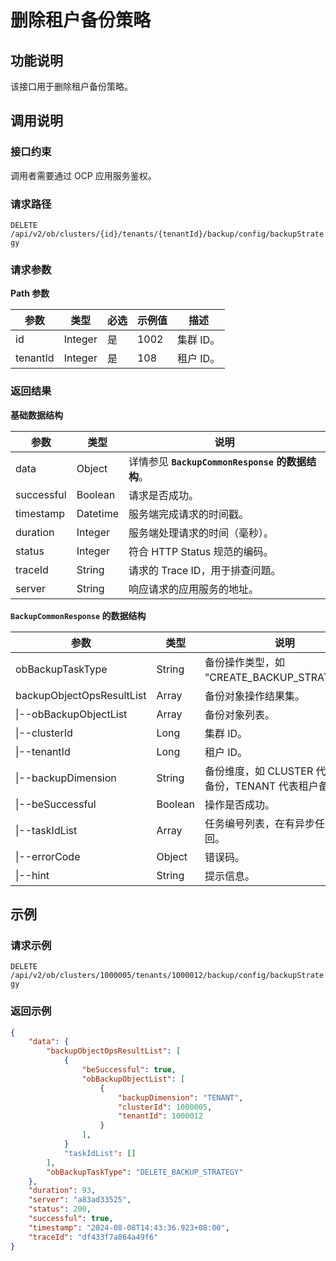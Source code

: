 # 删除租户备份策略

## 功能说明

该接口用于删除租户备份策略。

## 调用说明

### 接口约束

调用者需要通过 OCP 应用服务鉴权。

### 请求路径

`DELETE /api/v2/ob/clusters/{id}/tenants/{tenantId}/backup/config/backupStrategy`

### 请求参数

**Path 参数**

|  参数  |  类型  |  必选  |  示例值  |  描述  |
|--------|--------|--------|----------|--------|
|  id  |  Integer  |  是  |  1002  |  集群 ID。  |
|  tenantId  |  Integer  |  是  |  108  |  租户 ID。  |

### 返回结果

**基础数据结构**

|  参数  |  类型  | 说明                               |
|---------|----------|----------------------------------|
|  data  |  Object  | 详情参见 **`BackupCommonResponse` 的数据结构**。 |
|  successful  |  Boolean | 请求是否成功。                          |
|  timestamp |  Datetime  | 服务端完成请求的时间戳。                     |
|  duration |  Integer  | 服务端处理请求的时间（毫秒）。                  |
|  status |  Integer  | 符合 HTTP Status 规范的编码。            |
|  traceId |  String  | 请求的 Trace ID，用于排查问题。             |
|  server  |  String  | 响应请求的应用服务的地址。                    |

**`BackupCommonResponse` 的数据结构**

|            参数             |   类型    |                       说明                        |
|---------------------------|---------|-------------------------------------------------|
| obBackupTaskType          | String  | 备份操作类型，如 "CREATE_BACKUP_STRATEGY"。              |
| backupObjectOpsResultList | Array   | 备份对象操作结果集。                                      |
| \|--obBackupObjectList    | Array   | 备份对象列表。                                         |
| \|--clusterId             | Long    | 集群 ID。                                          |
| \|--tenantId              | Long    | 租户 ID。                                          |
| \|--backupDimension       | String  | 备份维度，如 CLUSTER 代表集群备份，TENANT 代表租户备份。 |
| \|--beSuccessful          | Boolean | 操作是否成功。                                         |
| \|--taskIdList            | Array   | 任务编号列表，在有异步任务下返回。                               |
| \|--errorCode             | Object  | 错误码。                                            |
| \|--hint                  | String  | 提示信息。                                           |

## 示例

### 请求示例

`DELETE /api/v2/ob/clusters/1000005/tenants/1000012/backup/config/backupStrategy`

### 返回示例

```JSON
{
    "data": {
        "backupObjectOpsResultList": [
            {
                "beSuccessful": true,
                "obBackupObjectList": [
                    {
                        "backupDimension": "TENANT",
                        "clusterId": 1000005,
                        "tenantId": 1000012
                    }
                ],
            }
            "taskIdList": []
        ],
        "obBackupTaskType": "DELETE_BACKUP_STRATEGY"
    },
    "duration": 93,
    "server": "a83ad33525",
    "status": 200,
    "successful": true,
    "timestamp": "2024-08-08T14:43:36.923+08:00",
    "traceId": "df433f7a864a49f6"
}
```
